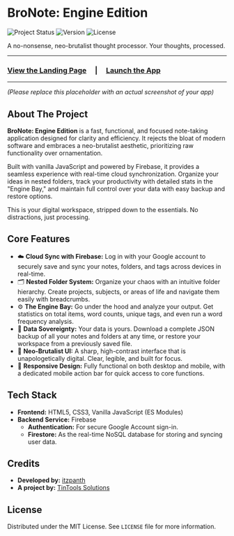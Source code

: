 # BroNote: Engine Edition

![Project Status](https://img.shields.io/badge/status-live-brightgreen)
![Version](https://img.shields.io/badge/version-2.4.0-blue)
![License](https://img.shields.io/badge/license-MIT-yellow)

A no-nonsense, neo-brutalist thought processor. Your thoughts, processed.

---

### **[View the Landing Page](https://tintool.netlify.app/bronote) &nbsp;&nbsp;&nbsp; | &nbsp;&nbsp;&nbsp; [Launch the App](https://tintool.netlify.app/creative/)**

---


*(Please replace this placeholder with an actual screenshot of your app)*

## About The Project

**BroNote: Engine Edition** is a fast, functional, and focused note-taking application designed for clarity and efficiency. It rejects the bloat of modern software and embraces a neo-brutalist aesthetic, prioritizing raw functionality over ornamentation.

Built with vanilla JavaScript and powered by Firebase, it provides a seamless experience with real-time cloud synchronization. Organize your ideas in nested folders, track your productivity with detailed stats in the "Engine Bay," and maintain full control over your data with easy backup and restore options.

This is your digital workspace, stripped down to the essentials. No distractions, just processing.

## Core Features

*   ☁️ **Cloud Sync with Firebase:** Log in with your Google account to securely save and sync your notes, folders, and tags across devices in real-time.
*   🗂️ **Nested Folder System:** Organize your chaos with an intuitive folder hierarchy. Create projects, subjects, or areas of life and navigate them easily with breadcrumbs.
*   ⚙️ **The Engine Bay:** Go under the hood and analyze your output. Get statistics on total items, word counts, unique tags, and even run a word frequency analysis.
*   💾 **Data Sovereignty:** Your data is yours. Download a complete JSON backup of all your notes and folders at any time, or restore your workspace from a previously saved file.
*   🎨 **Neo-Brutalist UI:** A sharp, high-contrast interface that is unapologetically digital. Clear, legible, and built for focus.
*   📱 **Responsive Design:** Fully functional on both desktop and mobile, with a dedicated mobile action bar for quick access to core functions.

## Tech Stack

*   **Frontend:** HTML5, CSS3, Vanilla JavaScript (ES Modules)
*   **Backend Service:** Firebase
    *   **Authentication:** For secure Google Account sign-in.
    *   **Firestore:** As the real-time NoSQL database for storing and syncing user data.


## Credits

*   **Developed by:** [itzpanth](https://github.com/panthomg)
*   **A project by:** [TinTools Solutions](https://tintool.netlify.app/bronote)

## License

Distributed under the MIT License. See `LICENSE` file for more information.
